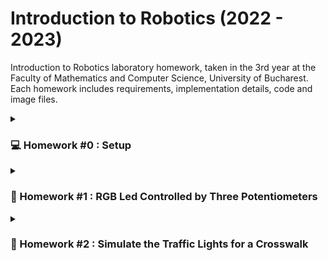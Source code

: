 # Introduction to Robotics (2022 - 2023)
Introduction to Robotics laboratory homework, taken in the 3rd year at the Faculty of Mathematics and Computer Science, University of Bucharest. Each homework includes requirements, implementation details, code and image files.

<details>
<summary><h3>💻 Homework #0 : Setup</h3></summary>
<br>

**Task Requirements:** Create and setup a public GitHub repository containing info about the current and future homework for this course, and install the Arduino IDE.
</details>

<details>
<summary><h3>🚨 Homework #1 : RGB Led Controlled by Three Potentiometers</h3></summary>
<br>

**Task Requirements:** Use three separate potentiometers to control each color of an RGB led (Red, Green and Blue). The control must be done with digital electronics (aka the value of the potentiometer must be read with Arduino, and a mapped value must be written to each of the pins connected
to the led).

**Components Used:**
* 1 RBG LED
* 3 potentiometers
* resistors and wires (per logic)

**Setup Picture:** ![poza tema 1 lab robotica](https://user-images.githubusercontent.com/87432371/197353566-af59eeda-ca8c-477d-97d2-0b4c5ef624bc.jpg)

**Task Showcase:** https://www.youtube.com/watch?v=oJw1XVFhmSI&ab_channel=AlexSasu
</details>

<details>
<summary><h3>🚦 Homework #2 : Simulate the Traffic Lights for a Crosswalk</h3></summary>
<br>

**Task Requirements:** Build the traffic lights for a crosswalk, that emits sounds depending on the states of the semaphores. The crosswalk is initiated by pressing a button. Two LEDs must be used to represent the traffic lights for people (red and green) and 3 LEDs to represent the traffic lights for cars (red, yellow and green). Below are the states that the crosswalk will go through.
* State 1 (default, reinstated after state 4 ends): green light for cars, red light for people, no sounds. Duration: indefinite, changed by pressing the button.
* State 2 (initiated by counting down 8 seconds after a button press): the light should be yellow for cars, red for people, and no sounds. Duration: 3 seconds.
* State 3 (initiated after state 2 ends): red for cars, green for people, and a beeping sound from the buzzer at a constant interval. Duration: 8 seconds.
* State 4 (initiated after state 3 ends): red for cars, blinking green for people, and a beeping sound from the buzzer, at a constant interval, faster than the beeping in state 3. Duration: 4 seconds.
> Note: Pressing the button in any state other than state 1 does not yield any actions.

**Components Used:**
* 5 LEDs
* 1 push button
* 1 buzzer
* resistors and wires (per logic)

**Setup Picture:** ![poza tema 2 lab robotica](https://user-images.githubusercontent.com/87432371/199686660-a2e49f70-a826-460d-917b-6542ec478b71.jpg)

**Task Showcase:** https://www.youtube.com/watch?v=hJEe0grXwIo&ab_channel=AlexSasu
</details>
